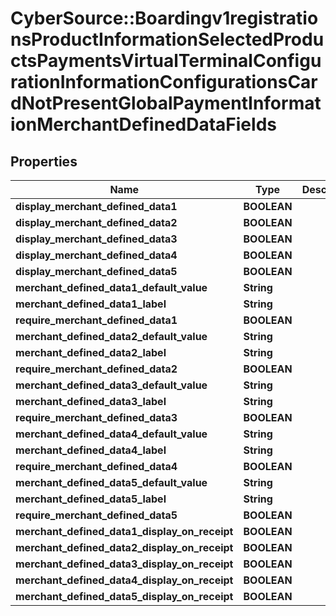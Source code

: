 # CyberSource::Boardingv1registrationsProductInformationSelectedProductsPaymentsVirtualTerminalConfigurationInformationConfigurationsCardNotPresentGlobalPaymentInformationMerchantDefinedDataFields

## Properties
Name | Type | Description | Notes
------------ | ------------- | ------------- | -------------
**display_merchant_defined_data1** | **BOOLEAN** |  | [optional] 
**display_merchant_defined_data2** | **BOOLEAN** |  | [optional] 
**display_merchant_defined_data3** | **BOOLEAN** |  | [optional] 
**display_merchant_defined_data4** | **BOOLEAN** |  | [optional] 
**display_merchant_defined_data5** | **BOOLEAN** |  | [optional] 
**merchant_defined_data1_default_value** | **String** |  | [optional] 
**merchant_defined_data1_label** | **String** |  | [optional] 
**require_merchant_defined_data1** | **BOOLEAN** |  | [optional] 
**merchant_defined_data2_default_value** | **String** |  | [optional] 
**merchant_defined_data2_label** | **String** |  | [optional] 
**require_merchant_defined_data2** | **BOOLEAN** |  | [optional] 
**merchant_defined_data3_default_value** | **String** |  | [optional] 
**merchant_defined_data3_label** | **String** |  | [optional] 
**require_merchant_defined_data3** | **BOOLEAN** |  | [optional] 
**merchant_defined_data4_default_value** | **String** |  | [optional] 
**merchant_defined_data4_label** | **String** |  | [optional] 
**require_merchant_defined_data4** | **BOOLEAN** |  | [optional] 
**merchant_defined_data5_default_value** | **String** |  | [optional] 
**merchant_defined_data5_label** | **String** |  | [optional] 
**require_merchant_defined_data5** | **BOOLEAN** |  | [optional] 
**merchant_defined_data1_display_on_receipt** | **BOOLEAN** |  | [optional] 
**merchant_defined_data2_display_on_receipt** | **BOOLEAN** |  | [optional] 
**merchant_defined_data3_display_on_receipt** | **BOOLEAN** |  | [optional] 
**merchant_defined_data4_display_on_receipt** | **BOOLEAN** |  | [optional] 
**merchant_defined_data5_display_on_receipt** | **BOOLEAN** |  | [optional] 


